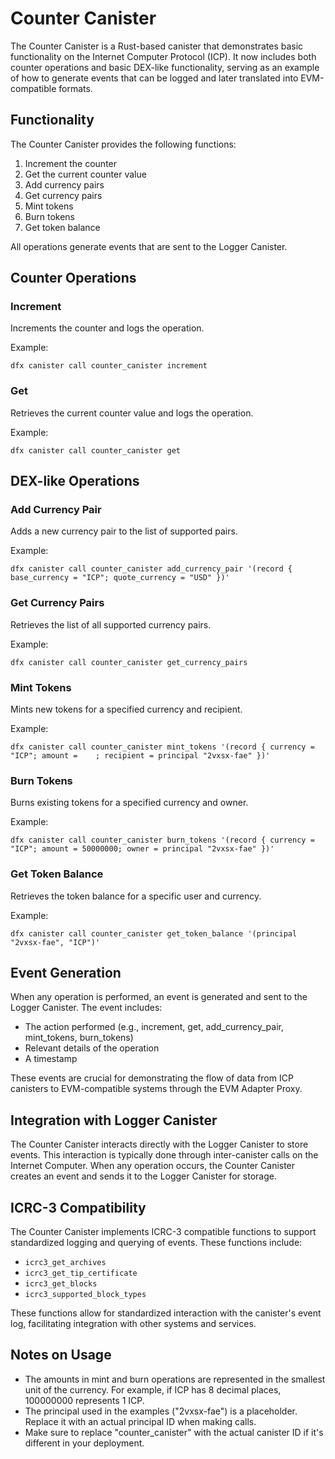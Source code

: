# Counter Canister

The Counter Canister is a Rust-based canister that demonstrates basic functionality on the Internet Computer Protocol (ICP). It now includes both counter operations and basic DEX-like functionality, serving as an example of how to generate events that can be logged and later translated into EVM-compatible formats.

## Functionality

The Counter Canister provides the following functions:

1. Increment the counter
2. Get the current counter value
3. Add currency pairs
4. Get currency pairs
5. Mint tokens
6. Burn tokens
7. Get token balance

All operations generate events that are sent to the Logger Canister.

## Counter Operations

### Increment

Increments the counter and logs the operation.

Example:

```shell
dfx canister call counter_canister increment
```

### Get

Retrieves the current counter value and logs the operation.

Example:

```shell
dfx canister call counter_canister get
```

## DEX-like Operations

### Add Currency Pair

Adds a new currency pair to the list of supported pairs.

Example:

```shell
dfx canister call counter_canister add_currency_pair '(record { base_currency = "ICP"; quote_currency = "USD" })'
```

### Get Currency Pairs

Retrieves the list of all supported currency pairs.

Example:

```shell
dfx canister call counter_canister get_currency_pairs
```

### Mint Tokens

Mints new tokens for a specified currency and recipient.

Example:

```shell
dfx canister call counter_canister mint_tokens '(record { currency = "ICP"; amount =    ; recipient = principal "2vxsx-fae" })'
```

### Burn Tokens

Burns existing tokens for a specified currency and owner.

Example:

```shell
dfx canister call counter_canister burn_tokens '(record { currency = "ICP"; amount = 50000000; owner = principal "2vxsx-fae" })'
```

### Get Token Balance

Retrieves the token balance for a specific user and currency.

Example:

```shell
dfx canister call counter_canister get_token_balance '(principal "2vxsx-fae", "ICP")'
```

## Event Generation

When any operation is performed, an event is generated and sent to the Logger Canister. The event includes:

- The action performed (e.g., increment, get, add_currency_pair, mint_tokens, burn_tokens)
- Relevant details of the operation
- A timestamp

These events are crucial for demonstrating the flow of data from ICP canisters to EVM-compatible systems through the EVM Adapter Proxy.

## Integration with Logger Canister

The Counter Canister interacts directly with the Logger Canister to store events. This interaction is typically done through inter-canister calls on the Internet Computer. When any operation occurs, the Counter Canister creates an event and sends it to the Logger Canister for storage.

## ICRC-3 Compatibility

The Counter Canister implements ICRC-3 compatible functions to support standardized logging and querying of events. These functions include:

- `icrc3_get_archives`
- `icrc3_get_tip_certificate`
- `icrc3_get_blocks`
- `icrc3_supported_block_types`

These functions allow for standardized interaction with the canister's event log, facilitating integration with other systems and services.

## Notes on Usage

- The amounts in mint and burn operations are represented in the smallest unit of the currency. For example, if ICP has 8 decimal places, 100000000 represents 1 ICP.
- The principal used in the examples ("2vxsx-fae") is a placeholder. Replace it with an actual principal ID when making calls.
- Make sure to replace "counter_canister" with the actual canister ID if it's different in your deployment.
